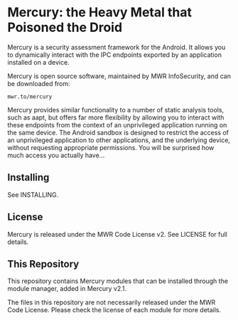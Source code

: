 Mercury: the Heavy Metal that Poisoned the Droid
================================================

Mercury is a security assessment framework for the Android. It allows you to dynamically interact with the IPC endpoints exported by an application installed on a device.

Mercury is open source software, maintained by MWR InfoSecurity, and can be downloaded
from:

    mwr.to/mercury

Mercury provides similar functionality to a number of static analysis tools, such as aapt, but offers far more flexibility by allowing you to interact with these endpoints from the context of an unprivileged application running on the same device. The Android sandbox is designed to restrict the access of an unprivileged application to other applications, and the underlying device, without requesting appropriate permissions. You will be surprised how much access you actually have...


Installing
----------

See INSTALLING.


License
-------

Mercury is released under the MWR Code License v2. See LICENSE for full details.


This Repository
---------------

This repository contains Mercury modules that can be installed through the module manager, added in Mercury v2.1.

The files in this repository are not necessarily released under the MWR Code License. Please check the license of each module for more details.

